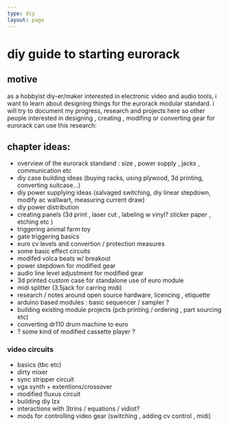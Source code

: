 ```yaml
---
type: diy
layout: page
---
```


# diy guide to starting eurorack

## motive

as a hobbyist diy-er/maker interested in electronic video and audio tools, i want to learn about designing things for the eurorack modular standard. i will try to document my progress, research and projects here so other people interested in designing , creating , modifing or converting gear for eurorack can use this research:

## chapter ideas:

- overview of the eurorack standand : size , power supply , jacks , communication etc
- diy case building ideas (buying racks, using plywood, 3d printing, converting suitcase...)
- diy power supplying ideas (salvaged switching, diy linear stepdown, modify ac wallwart, measuring current draw)
- diy power distribution 
- creating panels (3d print , laser cut , labeling w vinyl? sticker paper , etching etc )
- triggering animal farm toy
- gate triggering basics
- euro cv levels and convertion / protection measures
- some basic effect circuits
- modifed volca beats w/ breakout
- power stepdown for modified gear
- audio line level adjustment for modified gear
- 3d printed custom case for standalone use of euro module
- midi splitter (3.5jack for carring midi)
- research / notes around open source hardware, licencing , etiquette
- arduino based modules : basic sequencer / sampler ?
- building existing module projects (pcb printing / ordering , part sourcing etc)
- converting dr110 drum machine to euro
- ? some kind of modified cassette player ?

### video circuits

- basics (tbc etc)
- dirty mixer
- sync stripper circuit
- vga synth + extentions/crossover
- modified fluxus circuit
- building diy lzx
- interactions with 3trins / equations / vidiot?
- mods for controlling video gear (switching , adding cv control , midi)
